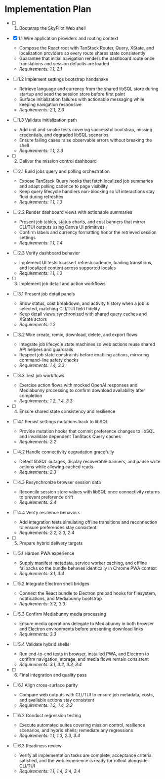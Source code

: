 # Implementation Plan

- [ ] 1. Bootstrap the SkyPilot Web shell
- [x] 1.1 Wire application providers and routing context
  - Compose the React root with TanStack Router, Query, XState, and localization providers so every route shares state consistently
  - Guarantee that initial navigation renders the dashboard route once translations and session defaults are loaded
  - _Requirements: 1.1, 2.1_

- [ ] 1.2 Implement settings bootstrap handshake
  - Retrieve language and currency from the shared libSQL store during startup and seed the session store before first paint
  - Surface initialization failures with actionable messaging while keeping navigation responsive
  - _Requirements: 2.1, 2.3_

- [ ] 1.3 Validate initialization path
  - Add unit and smoke tests covering successful bootstrap, missing credentials, and degraded libSQL scenarios
  - Ensure failing cases raise observable errors without breaking the shell
  - _Requirements: 1.1, 2.3_

- [ ] 2. Deliver the mission control dashboard
- [ ] 2.1 Build jobs query and polling orchestration
  - Expose TanStack Query hooks that fetch localized job summaries and adapt polling cadence to page visibility
  - Keep query lifecycle handlers non-blocking so UI interactions stay fluid during refreshes
  - _Requirements: 1.1, 1.3_

- [ ] 2.2 Render dashboard views with actionable summaries
  - Present job tables, status charts, and cost banners that mirror CLI/TUI outputs using Canva UI primitives
  - Confirm labels and currency formatting honor the retrieved session settings
  - _Requirements: 1.1, 1.4_

- [ ] 2.3 Verify dashboard behavior
  - Implement UI tests to assert refresh cadence, loading transitions, and localized content across supported locales
  - _Requirements: 1.1, 1.3_

- [ ] 3. Implement job detail and action workflows
- [ ] 3.1 Present job detail panels
  - Show status, cost breakdown, and activity history when a job is selected, matching CLI/TUI field fidelity
  - Keep detail views synchronized with shared query caches and XState actors
  - _Requirements: 1.2_

- [ ] 3.2 Wire create, remix, download, delete, and export flows
  - Integrate job lifecycle state machines so web actions reuse shared API helpers and guardrails
  - Respect job state constraints before enabling actions, mirroring command-line safety checks
  - _Requirements: 1.4, 3.3_

- [ ] 3.3 Test job workflows
  - Exercise action flows with mocked OpenAI responses and Mediabunny processing to confirm download availability after completion
  - _Requirements: 1.2, 1.4, 3.3_

- [ ] 4. Ensure shared state consistency and resilience
- [ ] 4.1 Persist settings mutations back to libSQL
  - Provide mutation hooks that commit preference changes to libSQL and invalidate dependent TanStack Query caches
  - _Requirements: 2.2_

- [ ] 4.2 Handle connectivity degradation gracefully
  - Detect libSQL outages, display recoverable banners, and pause write actions while allowing cached reads
  - _Requirements: 2.3_

- [ ] 4.3 Resynchronize browser session data
  - Reconcile session store values with libSQL once connectivity returns to prevent preference drift
  - _Requirements: 2.4_

- [ ] 4.4 Verify resilience behaviors
  - Add integration tests simulating offline transitions and reconnection to ensure preferences stay consistent
  - _Requirements: 2.2, 2.3, 2.4_

- [ ] 5. Prepare hybrid delivery targets
- [ ] 5.1 Harden PWA experience
  - Supply manifest metadata, service worker caching, and offline fallbacks so the bundle behaves identically in Chrome PWA context
  - _Requirements: 3.1, 3.4_

- [ ] 5.2 Integrate Electron shell bridges
  - Connect the React bundle to Electron preload hooks for filesystem, notifications, and Mediabunny bootstrap
  - _Requirements: 3.2, 3.3_

- [ ] 5.3 Confirm Mediabunny media processing
  - Ensure media operations delegate to Mediabunny in both browser and Electron environments before presenting download links
  - _Requirements: 3.3_

- [ ] 5.4 Validate hybrid shells
  - Run end-to-end tests in browser, installed PWA, and Electron to confirm navigation, storage, and media flows remain consistent
  - _Requirements: 3.1, 3.2, 3.3, 3.4_

- [ ] 6. Final integration and quality pass
- [ ] 6.1 Align cross-surface parity
  - Compare web outputs with CLI/TUI to ensure job metadata, costs, and available actions stay consistent
  - _Requirements: 1.2, 1.4, 2.2_

- [ ] 6.2 Conduct regression testing
  - Execute automated suites covering mission control, resilience scenarios, and hybrid shells; remediate any regressions
  - _Requirements: 1.1, 1.3, 2.3, 3.4_

- [ ] 6.3 Readiness review
  - Verify all implementation tasks are complete, acceptance criteria satisfied, and the web experience is ready for rollout alongside CLI/TUI
  - _Requirements: 1.1, 1.4, 2.4, 3.4_
